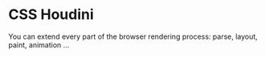 # CSS Houdini

You can extend every part of the browser rendering process:
parse, layout, paint, animation …
